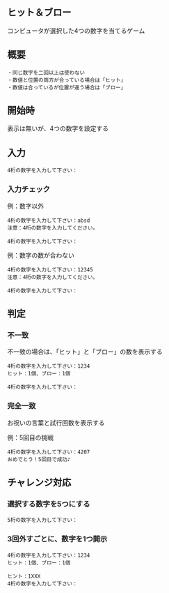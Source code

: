 ## ヒット＆ブロー
コンピュータが選択した4つの数字を当てるゲーム

## 概要
```
・同じ数字を二回以上は使わない
・数値と位置の両方が合っている場合は「ヒット」
・数値は合っているが位置が違う場合は「ブロー」
```

## 開始時
表示は無いが、4つの数字を設定する

## 入力
``` console
4桁の数字を入力して下さい：
```

### 入力チェック
例：数字以外
``` console
4桁の数字を入力して下さい：absd
注意：4桁の数字を入力してください。

4桁の数字を入力して下さい：
```

例：数字の数が合わない
``` console
4桁の数字を入力して下さい：12345
注意：4桁の数字を入力してください。

4桁の数字を入力して下さい：
```

## 判定

### 不一致
不一致の場合は、「ヒット」と「ブロー」の数を表示する

``` console
4桁の数字を入力して下さい：1234
ヒット：1個、ブロー：1個

4桁の数字を入力して下さい：
```

### 完全一致
お祝いの言葉と試行回数を表示する

例：5回目の挑戦
``` console
4桁の数字を入力して下さい：4207
おめでとう！5回目で成功♪
```

## チャレンジ対応

### 選択する数字を5つにする
``` console
5桁の数字を入力して下さい：
```

### 3回外すごとに、数字を1つ開示
``` console
4桁の数字を入力して下さい：1234
ヒット：1個、ブロー：1個

ヒント：1XXX
4桁の数字を入力して下さい：
```
